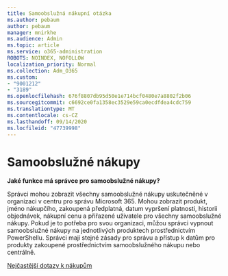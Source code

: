 ```yaml
---
title: Samoobslužná nákupní otázka
ms.author: pebaum
author: pebaum
manager: mnirkhe
ms.audience: Admin
ms.topic: article
ms.service: o365-administration
ROBOTS: NOINDEX, NOFOLLOW
localization_priority: Normal
ms.collection: Adm_O365
ms.custom:
- "9001212"
- "3189"
ms.openlocfilehash: 676f8807db95d50e1e714bcf0480e7a8802f2b06
ms.sourcegitcommit: c6692ce0fa1358ec3529e59ca0ecdfdea4cdc759
ms.translationtype: MT
ms.contentlocale: cs-CZ
ms.lasthandoff: 09/14/2020
ms.locfileid: "47739998"
---
```

# <a name="self-service-purchase"></a>Samoobslužné nákupy

**Jaké funkce má správce pro samoobslužné nákupy?**

Správci mohou zobrazit všechny samoobslužné nákupy uskutečněné v organizaci v centru pro správu Microsoft 365. Mohou zobrazit produkt, jméno nákupčího, zakoupená předplatná, datum vypršení platnosti, historii objednávek, nákupní cenu a přiřazené uživatele pro všechny samoobslužné nákupy.  Pokud je to potřeba pro svou organizaci, můžou správci vypnout samoobslužné nákupy na jednotlivých produktech prostřednictvím PowerShellu.  Správci mají stejné zásady pro správu a přístup k datům pro produkty zakoupené prostřednictvím samoobslužného nákupu nebo centrálně.

[Nejčastější dotazy k nákupům](https://aka.ms/self-service-purchase-faq)

